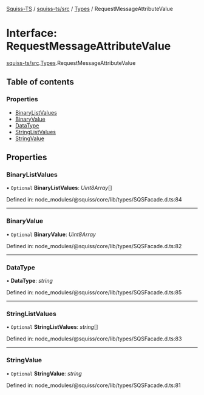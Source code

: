 [Squiss-TS](../README.md) / [squiss-ts/src](../modules/squiss_ts_src.md) / [Types](../modules/squiss_ts_src.types.md) / RequestMessageAttributeValue

# Interface: RequestMessageAttributeValue

[squiss-ts/src](../modules/squiss_ts_src.md).[Types](../modules/squiss_ts_src.types.md).RequestMessageAttributeValue

## Table of contents

### Properties

- [BinaryListValues](squiss_ts_src.types.requestmessageattributevalue.md#binarylistvalues)
- [BinaryValue](squiss_ts_src.types.requestmessageattributevalue.md#binaryvalue)
- [DataType](squiss_ts_src.types.requestmessageattributevalue.md#datatype)
- [StringListValues](squiss_ts_src.types.requestmessageattributevalue.md#stringlistvalues)
- [StringValue](squiss_ts_src.types.requestmessageattributevalue.md#stringvalue)

## Properties

### BinaryListValues

• `Optional` **BinaryListValues**: *Uint8Array*[]

Defined in: node_modules/@squiss/core/lib/types/SQSFacade.d.ts:84

___

### BinaryValue

• `Optional` **BinaryValue**: *Uint8Array*

Defined in: node_modules/@squiss/core/lib/types/SQSFacade.d.ts:82

___

### DataType

• **DataType**: *string*

Defined in: node_modules/@squiss/core/lib/types/SQSFacade.d.ts:85

___

### StringListValues

• `Optional` **StringListValues**: *string*[]

Defined in: node_modules/@squiss/core/lib/types/SQSFacade.d.ts:83

___

### StringValue

• `Optional` **StringValue**: *string*

Defined in: node_modules/@squiss/core/lib/types/SQSFacade.d.ts:81

